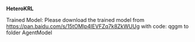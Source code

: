 **HeteroKRL**

Trained Model: Please download the trained model from https://pan.baidu.com/s/15tOMlp4IEVFZq7k8ZkWUUg with code: qggm to folder AgentModel
